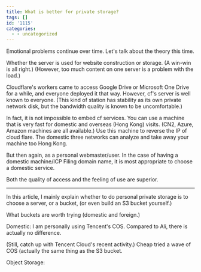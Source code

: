 ```yaml
---
title: What is better for private storage?
tags: []
id: '1115'
categories:
  - - uncategorized
---
```


Emotional problems continue over time. Let's talk about the theory this time.

Whether the server is used for website construction or storage. (A win-win is all right.) (However, too much content on one server is a problem with the load.)

Cloudflare's workers came to access Google Drive or Microsoft One Drive for a while, and everyone deployed it that way. However, cf's server is well known to everyone. (This kind of station has stability as its own private network disk, but the bandwidth quality is known to be uncomfortable.)

In fact, it is not impossible to embed cf services. You can use a machine that is very fast for domestic and overseas (Hong Kong) visits. (CN2, Azure, Amazon machines are all available.) Use this machine to reverse the IP of cloud flare. The domestic three networks can analyze and take away your machine too Hong Kong.

But then again, as a personal webmaster/user. In the case of having a domestic machine/ICP Filing domain name, it is most appropriate to choose a domestic service.

Both the quality of access and the feeling of use are superior.

* * *

In this article, I mainly explain whether to do personal private storage is to choose a server, or a bucket, (or even build an S3 bucket yourself.)

What buckets are worth trying (domestic and foreign.)

Domestic: I am personally using Tencent's COS. Compared to Ali, there is actually no difference.

(Still, catch up with Tencent Cloud's recent activity.) Cheap tried a wave of COS (actually the same thing as the S3 bucket.

Object Storage:
